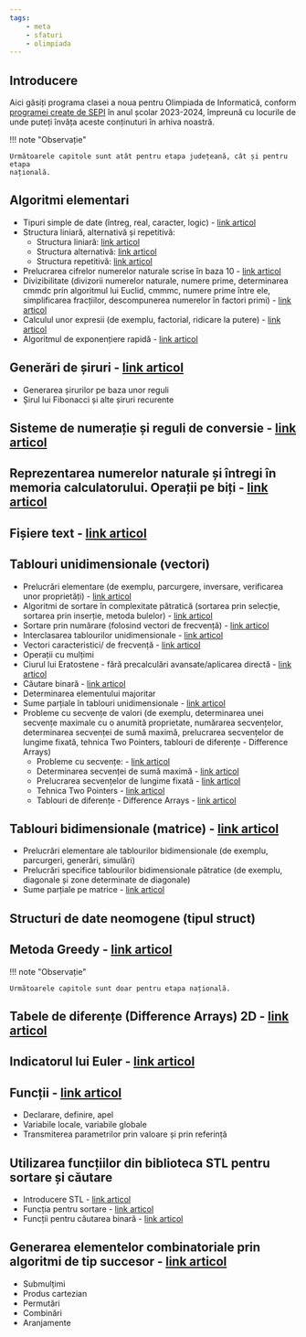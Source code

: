 ```yaml
---
tags:
    - meta
    - sfaturi
    - olimpiada
---
```


## Introducere

Aici găsiți programa clasei a noua pentru Olimpiada de Informatică, conform
[programei create de
SEPI](https://sepi.ro/assets/upload-file/oni2024/Programa%20pentru%20olimpiada%20de%20informatica_gimnaziu%20si%20liceu.pdf)
în anul școlar 2023-2024, împreună cu locurile de unde puteți învăța aceste
conținuturi în arhiva noastră.

!!! note "Observație"

    Următoarele capitole sunt atât pentru etapa județeană, cât și pentru etapa
    națională.

## Algoritmi elementari

-   Tipuri simple de date (întreg, real, caracter, logic) - [link articol](../cppintro/data-types.md)
-   Structura liniară, alternativă și repetitivă:
    -   Structura liniară: [link articol](../cppintro/basic-math.md)
    -   Structura alternativă: [link articol](../cppintro/conditions-if.md)
    -   Structura repetitivă: [link articol](../cppintro/loops.md)
-   Prelucrarea cifrelor numerelor naturale scrise în baza 10 -
    [link articol](../usor/digits-manipulation.md)
-   Divizibilitate (divizorii numerelor naturale, numere prime, determinarea
    cmmdc prin algoritmul lui Euclid, cmmmc, numere prime între ele,
    simplificarea fracțiilor, descompunerea numerelor în factori primi) -
    [link articol](../usor/divisibility.md)
-   Calculul unor expresii (de exemplu, factorial, ridicare la putere) -
    [link articol](../cppintro/basic-math.md)
-   Algoritmul de exponențiere rapidă -
    [link articol](../mediu/pow-log.md#ridicarea-la-putere-in-timp-logaritmic)

## Generări de șiruri - [link articol](../usor/generarea-sirurilor.md)

-   Generarea șirurilor pe baza unor reguli
-   Șirul lui Fibonacci și alte șiruri recurente

## Sisteme de numerație și reguli de conversie - [link articol](../mediu/number-bases.md)

## Reprezentarea numerelor naturale și întregi în memoria calculatorului. Operații pe biți - [link articol](../mediu/bitwise-ops.md)

## Fișiere text - [link articol](../cppintro/input-output.md#citirea-si-afisarea-folosind-fisiere)

## Tablouri unidimensionale (vectori)

-   Prelucrări elementare (de exemplu, parcurgere, inversare, verificarea unor
    proprietăți) - [link articol](../cppintro/arrays.md)
-   Algoritmi de sortare în complexitate pătratică (sortarea prin selecție,
    sortarea prin inserție, metoda bulelor) - [link
    articol](../usor/sorting.md#algoritmi-de-sortare-in-on2)
-   Sortare prin numărare (folosind vectori de frecvență) - [link
    articol](../usor/frequency-arrays.md)
-   Interclasarea tablourilor unidimensionale - [link
    articol](../cppintro/arrays.md#interclasarea-tablourilor)
-   Vectori caracteristici/ de frecvență - [link
    articol](../usor/frequency-arrays.md)
-   Operații cu mulțimi
-   Ciurul lui Eratostene - fără precalculări avansate/aplicarea directă - [link
    articol](../usor/sieve.md)
-   Căutare binară - [link articol](../usor/binary-search.md)
-   Determinarea elementului majoritar
-   Sume parțiale în tablouri unidimensionale - [link
    articol](../usor/partial-sums.md)
-   Probleme cu secvențe de valori (de exemplu, determinarea unei secvențe
    maximale cu o anumită proprietate, numărarea secvențelor, determinarea
    secvenței de sumă maximă, prelucrarea secvențelor de lungime fixată, tehnica
    Two Pointers, tablouri de diferențe - Difference Arrays)
    -   Probleme cu secvențe: - [link articol](../usor/sequences.md)
    -   Determinarea secvenței de sumă maximă - [link
        articol](../usor/sequences.md#subsecventa-de-suma-maxima)
    -   Prelucrarea secvențelor de lungime fixată -
        [link articol](../mediu/sliding-window.md)
    -   Tehnica Two Pointers - [link articol](../mediu/two-pointers.md)
    -   Tablouri de diferențe - Difference Arrays - [link
        articol](../usor/partial-sums.md?h=#smenul-lui-mars)

## Tablouri bidimensionale (matrice) - [link articol](../cppintro/matrices.md)

-   Prelucrări elementare ale tablourilor bidimensionale (de exemplu, parcurgeri,
    generări, simulări)
-   Prelucrări specifice tablourilor bidimensionale pătratice (de exemplu,
    diagonale și zone determinate de diagonale)
-   Sume parțiale pe matrice - [link
    articol](../usor/partial-sums.md#extinderea-sumelor-partiale-pe-matrice)

## Structuri de date neomogene (tipul struct)

## Metoda Greedy - [link articol](../usor/greedy.md)

!!! note "Observație"

    Următoarele capitole sunt doar pentru etapa națională.

## Tabele de diferențe (Difference Arrays) 2D - [link articol](../usor/partial-sums.md?h=#smenul-lui-mars)

## Indicatorul lui Euler - [link articol](../mediu/euler-totient.md)

## Funcții - [link articol](../cppintro/functions.md)

-   Declarare, definire, apel
-   Variabile locale, variabile globale
-   Transmiterea parametrilor prin valoare și prin referință

## Utilizarea funcțiilor din biblioteca STL pentru sortare și căutare

-   Introducere STL - [link articol](../cppintro/stl.md)
-   Funcția pentru sortare - [link articol](../usor/sorting.md?h=#functia-stdsort)
-   Funcții pentru căutarea binară - [link
    articol](../usor/binary-search.md#functii-de-sistem-pentru-cautarea-binara)

## Generarea elementelor combinatoriale prin algoritmi de tip succesor - [link articol](../mediu/backtracking.md)

-   Submulțimi
-   Produs cartezian
-   Permutări
-   Combinări
-   Aranjamente

